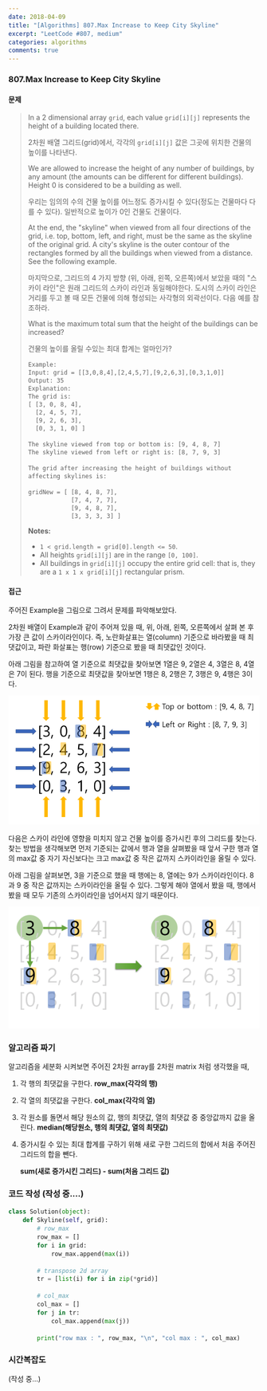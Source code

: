 ```yaml
---
date: 2018-04-09
title: "[Algorithms] 807.Max Increase to Keep City Skyline"
excerpt: "LeetCode #807, medium"
categories: algorithms
comments: true
---
```




### 807.Max Increase to Keep City Skyline

#### 문제

> In a 2 dimensional array `grid`, each value `grid[i][j]` represents the height of a building located there. 
>
> 2차원 배열 그리드(grid)에서, 각각의 `grid[i][j]` 값은 그곳에 위치한 건물의 높이를 나타낸다.
>
> We are allowed to increase the height of any number of buildings, by any amount (the amounts can be different for different buildings). Height 0 is considered to be a building as well. 
>
> 우리는 임의의 수의 건물 높이를 어느정도 증가시킬 수 있다(정도는 건물마다 다를 수 있다). 일반적으로 높이가 0인 건물도 건물이다.
>
> At the end, the "skyline" when viewed from all four directions of the grid, i.e. top, bottom, left, and right, must be the same as the skyline of the original grid. A city's skyline is the outer contour of the rectangles formed by all the buildings when viewed from a distance. See the following example.
>
> 마지막으로, 그리드의 4 가지 방향 (위, 아래, 왼쪽, 오른쪽)에서 보았을 때의 "스카이 라인"은 원래 그리드의 스카이 라인과 동일해야한다. 도시의 스카이 라인은 거리를 두고 볼 때 모든 건물에 의해 형성되는 사각형의 외곽선이다. 다음 예를 참조하라.
>
> What is the maximum total sum that the height of the buildings can be increased?
>
> 건물의 높이를 올릴 수있는 최대 합계는 얼마인가?
>
> 
>
> ```
> Example:
> Input: grid = [[3,0,8,4],[2,4,5,7],[9,2,6,3],[0,3,1,0]]
> Output: 35
> Explanation: 
> The grid is:
> [ [3, 0, 8, 4], 
>   [2, 4, 5, 7],
>   [9, 2, 6, 3],
>   [0, 3, 1, 0] ]
>
> The skyline viewed from top or bottom is: [9, 4, 8, 7]
> The skyline viewed from left or right is: [8, 7, 9, 3]
>
> The grid after increasing the height of buildings without affecting skylines is:
>
> gridNew = [ [8, 4, 8, 7],
>             [7, 4, 7, 7],
>             [9, 4, 8, 7],
>             [3, 3, 3, 3] ]
> ```
>
> **Notes:**
>
> - `1 < grid.length = grid[0].length <= 50`.
> - All heights `grid[i][j]` are in the range `[0, 100]`.
> - All buildings in `grid[i][j]` occupy the entire grid cell: that is, they are a `1 x 1 x grid[i][j]` rectangular prism.



#### 접근

 주어진 Example을 그림으로 그려서 문제를 파악해보았다.

 2차원 배열이 Example과 같이 주어져 있을 때, 위, 아래, 왼쪽, 오른쪽에서 살펴 본 후 가장 큰 값이 스카이라인이다. 즉, 노란화살표는 열(column) 기준으로 바라봤을 때 최댓값이고, 파란 화살표는 행(row) 기준으로 봤을 때 최댓값인 것이다.

 아래 그림을 참고하여 열 기준으로 최댓값을 찾아보면 1열은 9, 2열은 4, 3열은 8, 4열은 7이 된다. 행을 기준으로 최댓값을 찾아보면 1행은 8, 2행은 7, 3행은 9, 4행은 3이다.

 ![](https://raw.githubusercontent.com/lovesignal/lovesignal.github.io/master/img/post/Algorithms/Leetcode807_algorithm1.png)

 다음은 스카이 라인에 영향을 미치지 않고 건물 높이를 증가시킨 후의 그리드를 찾는다. 찾는 방법을 생각해보면 먼저 기준되는 값에서 행과 열을 살펴봤을 때 앞서 구한 행과 열의 max값 중 자기 자신보다는 크고 max값 중 작은 값까지 스카이라인을 올릴 수 있다.

 아래 그림을 살펴보면, 3을 기준으로 했을 때 행에는 8, 열에는 9가 스카이라인이다. 8과 9 중 작은 값까지는 스카이라인을 올릴 수 있다. 그렇게 해야 열에서 봤을 때, 행에서 봤을 때 모두 기존의 스카이라인을 넘어서지 않기 때문이다.



![](https://raw.githubusercontent.com/lovesignal/lovesignal.github.io/master/img/post/Algorithms/Leetcode807_algorithm2.png)



### 알고리즘 짜기

알고리즘을 세분화 시켜보면 주어진 2차원 array를 2차원 matrix 처럼 생각했을 때, 

1. 각 행의 최댓값을 구한다. **row_max(각각의 행)**

2. 각 열의 최댓값을 구한다. **col_max(각각의 열)**

3. 각 원소를 돌면서 해당 원소의 값, 행의 최댓값, 열의 최댓값 중 중앙값까지 값을 올린다. **median(해당원소, 행의 최댓값, 열의 최댓값)**

4. 증가시킬 수 있는 최대 합계를 구하기 위해 새로 구한 그리드의 합에서 처음 주어진 그리드의 합을 뺀다.

   **sum(새로 증가시킨 그리드) - sum(처음 그리드 값)**



### 코드 작성 (작성 중....)

```python
class Solution(object):
    def Skyline(self, grid):
        # row_max
        row_max = []
        for i in grid:
            row_max.append(max(i))

        # transpose 2d array
        tr = [list(i) for i in zip(*grid)]

        # col_max
        col_max = []
        for j in tr:
            col_max.append(max(j))

        print("row max : ", row_max, "\n", "col max : ", col_max)
```



### 시간복잡도

(작성 중...)



